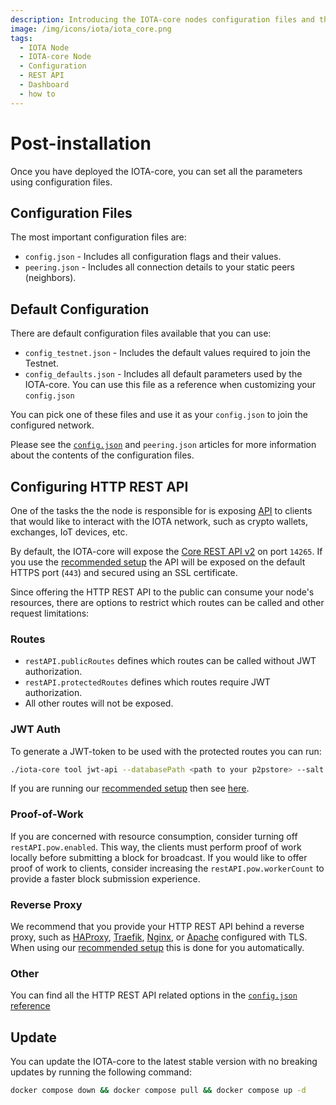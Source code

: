 ```yaml
---
description: Introducing the IOTA-core nodes configuration files and their settings.
image: /img/icons/iota/iota_core.png
tags:
  - IOTA Node
  - IOTA-core Node
  - Configuration
  - REST API
  - Dashboard
  - how to
---
```


# Post-installation

Once you have deployed the IOTA-core, you can set all the parameters using configuration files.

## Configuration Files

The most important configuration files are:

- `config.json` - Includes all configuration flags and their values.
- `peering.json` - Includes all connection details to your static peers (neighbors).

## Default Configuration

There are default configuration files available that you can use:

- `config_testnet.json` - Includes the default values required to join the Testnet.
- `config_defaults.json` - Includes all default parameters used by the IOTA-core. You can use this file as a reference when customizing your `config.json`

You can pick one of these files and use it as your `config.json` to join the configured network.

Please see the [`config.json`](../references/configuration.md) and `peering.json` articles for more information about the contents of the configuration files.

## Configuring HTTP REST API

One of the tasks the the node is responsible for is exposing [API](../references/api_reference.md) to clients that would like to interact with the IOTA network, such as crypto wallets, exchanges, IoT devices, etc.

By default, the IOTA-core will expose the [Core REST API v2](../references/api_reference.md) on port `14265`.
If you use the [recommended setup](using_docker.md) the API will be exposed on the default HTTPS port (`443`) and secured using an SSL certificate.

Since offering the HTTP REST API to the public can consume your node's resources, there are options to restrict which routes can be called and other request limitations:

### Routes

- `restAPI.publicRoutes` defines which routes can be called without JWT authorization.
- `restAPI.protectedRoutes` defines which routes require JWT authorization.
- All other routes will not be exposed.

### JWT Auth

To generate a JWT-token to be used with the protected routes you can run:

```sh
./iota-core tool jwt-api --databasePath <path to your p2pstore> --salt <restAPI.jwtAuth.salt value from your config.json>
```

If you are running our [recommended setup](using_docker.md) then see [here](using_docker.md#tools).

### Proof-of-Work

If you are concerned with resource consumption, consider turning off `restAPI.pow.enabled`.
This way, the clients must perform proof of work locally before submitting a block for broadcast.
If you would like to offer proof of work to clients, consider increasing the `restAPI.pow.workerCount` to provide a faster block submission experience.

### Reverse Proxy

We recommend that you provide your HTTP REST API behind a reverse proxy, such as [HAProxy](http://www.haproxy.org/), [Traefik](https://traefik.io/), [Nginx](https://www.nginx.com/), or [Apache](https://www.apache.org/) configured with TLS.
When using our [recommended setup](using_docker.md) this is done for you automatically.

### Other

You can find all the HTTP REST API related options in the [`config.json` reference](../references/configuration.md#restapi)

## Update 

You can update the IOTA-core to the latest stable version with no breaking updates by running the following command:

```sh
docker compose down && docker compose pull && docker compose up -d
```
